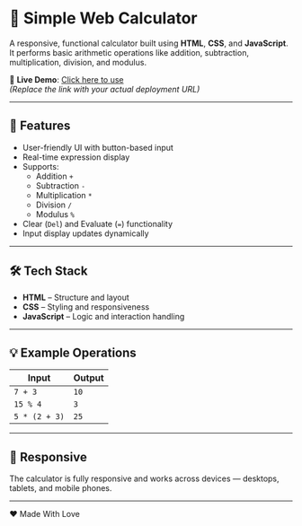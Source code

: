 # 🧮 Simple Web Calculator

A responsive, functional calculator built using **HTML**, **CSS**, and **JavaScript**. It performs basic arithmetic operations like addition, subtraction, multiplication, division, and modulus.

🔗 **Live Demo**: [Click here to use](https://calculator-gamma-kohl.vercel.app/)  
*(Replace the link with your actual deployment URL)*

---

## 🚀 Features

- User-friendly UI with button-based input
- Real-time expression display
- Supports:
  - Addition `+`
  - Subtraction `-`
  - Multiplication `*`
  - Division `/`
  - Modulus `%`
- Clear (`Del`) and Evaluate (`=`) functionality
- Input display updates dynamically

---

## 🛠️ Tech Stack

- **HTML** – Structure and layout  
- **CSS** – Styling and responsiveness  
- **JavaScript** – Logic and interaction handling

---

## 💡 Example Operations

| Input             | Output |
|------------------|--------|
| `7 + 3`           | `10`   |
| `15 % 4`          | `3`    |
| `5 * (2 + 3)`     | `25`   |

---

## 📱 Responsive

The calculator is fully responsive and works across devices — desktops, tablets, and mobile phones.

---

❤️ Made With Love
